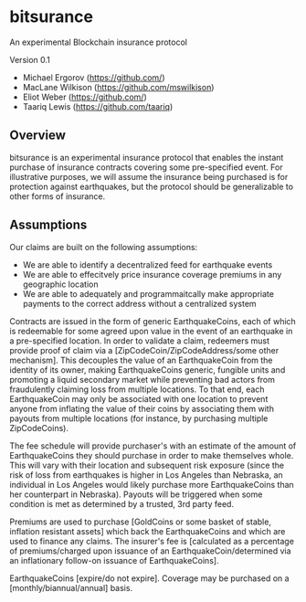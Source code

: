 bitsurance
==========

An experimental Blockchain insurance protocol

Version 0.1 

* Michael Ergorov (https://github.com/)
* MacLane Wilkison (https://github.com/mswilkison)
* Eliot Weber (https://github.com/)
* Taariq Lewis (https://github.com/taariq)


Overview
--------

bitsurance is an experimental insurance protocol that enables
the instant purchase of insurance contracts covering some pre-specified
event. For illustrative purposes, we will assume the insurance being
purchased is for protection against earthquakes, but the protocol should
be generalizable to other forms of insurance.

Assumptions
-------------

Our claims are built on the following assumptions:

* We are able to identify a decentralized feed for earthquake events
* We are able to effecitvely price insurance coverage premiums in any geographic location
* We are able to adequately and programmaitcally make appropriate payments to the correct address without a centralized system



Contracts are issued in the form of generic EarthquakeCoins, each of which
is redeemable for some agreed upon value in the event of an earthquake in
a pre-specified location. In order to validate a claim, redeemers
must provide proof of claim via a [ZipCodeCoin/ZipCodeAddress/some
other mechanism]. This decouples the value of an EarthquakeCoin from the
identity of its owner, making EarthquakeCoins generic, fungible units
and promoting a liquid secondary market while preventing bad actors from
fraudulently claiming loss from multiple locations. To that end, each
EarthquakeCoin may only be associated with one location to prevent
anyone from inflating the value of their coins by associating them with
payouts from multiple locations (for instance, by purchasing multiple
ZipCodeCoins).

The fee schedule will provide purchaser's with an estimate of the amount
of EarthquakeCoins they should purchase in order to make themselves whole.
This will vary with their location and subsequent risk exposure (since the
risk of loss from earthquakes is higher in Los Angeles than Nebraska, an
individual in Los Angeles would likely purchase more EarthquakeCoins than
her counterpart in  Nebraska). Payouts will be triggered when some condition
is met as determined by a trusted, 3rd party feed.

Premiums are used to purchase [GoldCoins or some basket of stable, inflation
resistant assets] which back the EarthquakeCoins and which are used to
finance any claims. The insurer's fee is [calculated as a percentage of
premiums/charged upon issuance of an EarthquakeCoin/determined via an
inflationary follow-on issuance of EarthquakeCoins].

EarthquakeCoins [expire/do not expire]. Coverage may be purchased on a
[monthly/biannual/annual] basis.
